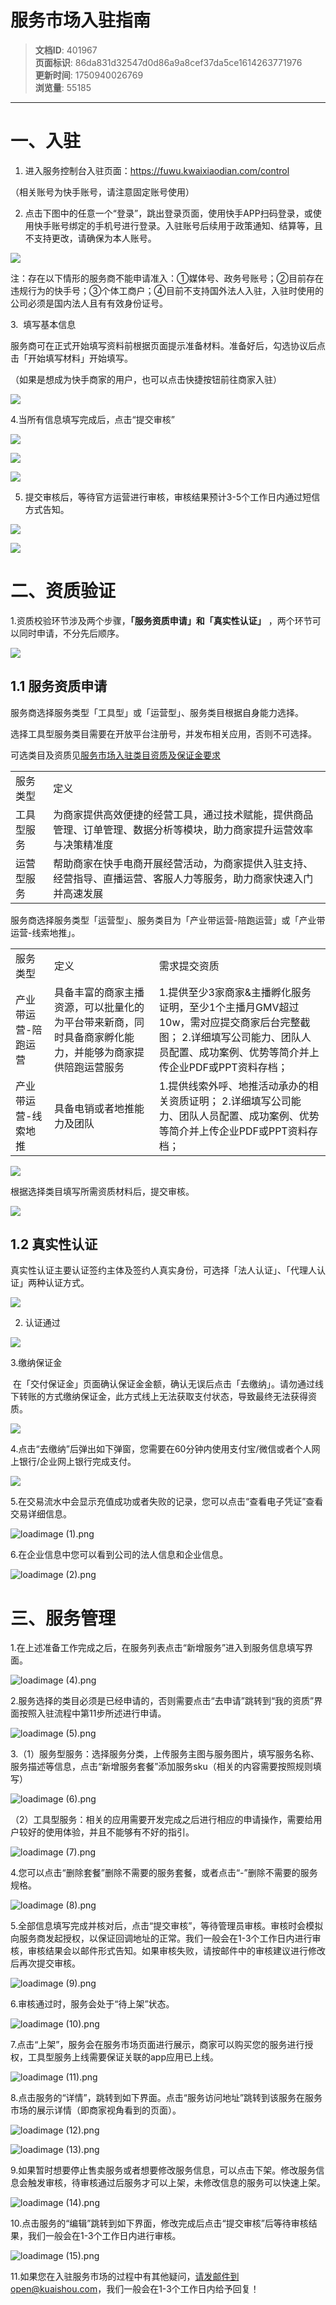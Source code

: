 # 服务市场入驻指南

> **文档ID**: 401967  
> **页面标识**: 86da831d32547d0d86a9a8cef37da5ce1614263771976  
> **更新时间**: 1750940026769  
> **浏览量**: 55185

---

一、入驻
====

1. 进入服务控制台入驻页面：<https://fuwu.kwaixiaodian.com/control>

（相关账号为快手账号，请注意固定账号使用）

2. 点击下图中的任意一个“登录”，跳出登录页面，使用快手APP扫码登录，或使用快手账号绑定的手机号进行登录。入驻账号后续用于政策通知、结算等，且不支持更改，请确保为本人账号。

![](https://p4-ec.ecukwai.com/kos/nlav10684/gravity-open-editor/gravity-open-editor-1750924780881.png)

注：存在以下情形的服务商不能申请准入：①媒体号、政务号账号；②目前存在违规行为的快手号；③个体工商户；④目前不支持国外法人入驻，入驻时使用的公司必须是国内法人且有有效身份证号。

3.  填写基本信息

服务商可在正式开始填写资料前根据页面提示准备材料。准备好后，勾选协议后点击「开始填写材料」开始填写。

（如果是想成为快手商家的用户，也可以点击快捷按钮前往商家入驻）

![](https://p2-ec.ecukwai.com/kos/nlav10684/gravity-open-editor/gravity-open-editor-1750924872984.png)

4.当所有信息填写完成后，点击“提交审核”

![](https://p4-ec.ecukwai.com/kos/nlav10684/gravity-open-editor/gravity-open-editor-1750925374017.png)

![](https://p4-ec.ecukwai.com/kos/nlav10684/gravity-open-editor/gravity-open-editor-1750925394930.png)

![](https://p4-ec.ecukwai.com/kos/nlav10684/gravity-open-editor/gravity-open-editor-1750925507311.png)

5. 提交审核后，等待官方运营进行审核，审核结果预计3-5个工作日内通过短信方式告知。

![](https://p4-ec.ecukwai.com/kos/nlav10684/gravity-open-editor/gravity-open-editor-1750925580589.png)

![](https://p4-ec.ecukwai.com/kos/nlav10684/gravity-open-editor/gravity-open-editor-1750925619460.png)

二、资质验证
======

1.资质校验环节涉及两个步骤，**「服务资质申请」和「真实性认证」** ，两个环节可以同时申请，不分先后顺序。

![](https://p4-ec.ecukwai.com/kos/nlav10684/gravity-open-editor/gravity-open-editor-1750926076359.png)

1.1 服务资质申请
----------

服务商选择服务类型「工具型」或「运营型」、服务类目根据自身能力选择。

选择工具型服务类目需要在开放平台注册号，并发布相关应用，否则不可选择。

可选类目及资质见[服务市场入驻类目资质及保证金要求](https://open.kwaixiaodian.com/zone/new/docs/dev?pageSign=699e9501c4651d79eebd7968422c8d451614264337588)

|  |  |
| --- | --- |
| 服务类型 | 定义 |
| 工具型服务 | 为商家提供高效便捷的经营工具，通过技术赋能，提供商品管理、订单管理、数据分析等模块，助力商家提升运营效率与决策精准度 |
| 运营型服务 | 帮助商家在快手电商开展经营活动，为商家提供入驻支持、经营指导、直播运营、客服人力等服务，助力商家快速入门并高速发展 |

服务商选择服务类型「运营型」、服务类目为「产业带运营-陪跑运营」或「产业带运营-线索地推」。

|  |  |  |
| --- | --- | --- |
| 服务类型 | 定义 | 需求提交资质 |
| 产业带运营-陪跑运营 | 具备丰富的商家主播资源，可以批量化的为平台带来新商，同时具备商家孵化能力，并能够为商家提供陪跑运营服务 | 1.提供至少3家商家&主播孵化服务证明，至少1个主播月GMV超过10w，需对应提交商家后台完整截图；  2.详细填写公司能力、团队人员配置、成功案例、优势等简介并上传企业PDF或PPT资料存档； |
| 产业带运营-线索地推 | 具备电销或者地推能力及团队 | 1.提供线索外呼、地推活动承办的相关资质证明；  2.详细填写公司能力、团队人员配置、成功案例、优势等简介并上传企业PDF或PPT资料存档； |

![](https://p4-ec.ecukwai.com/kos/nlav10684/gravity-open-editor/gravity-open-editor-1750926206684.png)

根据选择类目填写所需资质材料后，提交审核。

![](https://p4-ec.ecukwai.com/kos/nlav10684/gravity-open-editor/gravity-open-editor-1750926261189.png)

1.2 真实性认证
---------

真实性认证主要认证签约主体及签约人真实身份，可选择「法人认证」、「代理人认证」两种认证方式。

![](https://p4-ec.ecukwai.com/kos/nlav10684/gravity-open-editor/gravity-open-editor-1750926345205.png)

2. 认证通过

![](https://p4-ec.ecukwai.com/kos/nlav10684/gravity-open-editor/gravity-open-editor-1750926476004.png)

3.缴纳保证金

 在「交付保证金」页面确认保证金金额，确认无误后点击「去缴纳」。请勿通过线下转账的方式缴纳保证金，此方式线上无法获取支付状态，导致最终无法获得资质。

![](https://p4-ec.ecukwai.com/kos/nlav10684/gravity-open-editor/gravity-open-editor-1750926587457.png)

4.点击“去缴纳”后弹出如下弹窗，您需要在60分钟内使用支付宝/微信或者个人网上银行/企业网上银行完成支付。

![](https://p4-ec.ecukwai.com/kos/nlav10684/gravity-open-editor/gravity-open-editor-1750926684698.png)

5.在交易流水中会显示充值成功或者失败的记录，您可以点击“查看电子凭证”查看交易详细信息。

![loadimage (1).png](https://p4-ec.ecukwai.com/ufile/adsocial/0191ad91-cdae-49f5-bd6e-9ad1e2937dd4.jpg "loadimage (1).png")

6.在企业信息中您可以看到公司的法人信息和企业信息。

![loadimage (2).png](https://p4-ec.ecukwai.com/ufile/adsocial/92861026-6354-4d20-bac2-c6758462db34.jpg "loadimage (2).png")

三、服务管理
======

1.在上述准备工作完成之后，在服务列表点击“新增服务”进入到服务信息填写界面。

![loadimage (4).png](https://p2-ec.ecukwai.com/ufile/adsocial/a7f25bd7-0ef4-4602-a5ce-b0251972abe6.jpg "loadimage (4).png")

2.服务选择的类目必须是已经申请的，否则需要点击“去申请”跳转到“我的资质”界面按照入驻流程中第11步所述进行申请。

![loadimage (5).png](https://p4-ec.ecukwai.com/ufile/adsocial/ebf639b9-c93d-4921-a325-ea64946ffb81.jpg "loadimage (5).png")

3.（1）服务型服务：选择服务分类，上传服务主图与服务图片，填写服务名称、服务描述等信息，点击“新增服务套餐”添加服务sku（相关的内容需要按照规则填写）

![loadimage (6).png](https://p4-ec.ecukwai.com/ufile/adsocial/5074ca34-f724-4612-aa21-e8f799955761.jpg "loadimage (6).png")

（2）工具型服务：相关的应用需要开发完成之后进行相应的申请操作，需要给用户较好的使用体验，并且不能够有不好的指引。

![loadimage (7).png](https://p2-ec.ecukwai.com/ufile/adsocial/54359d69-9517-4fa5-ab9a-38827f60b25e.jpg "loadimage (7).png")

4.您可以点击“删除套餐”删除不需要的服务套餐，或者点击“-”删除不需要的服务规格。

![loadimage (8).png](https://p2-ec.ecukwai.com/ufile/adsocial/864c8585-efde-4ba9-982e-d4ed0bc02a24.jpg "loadimage (8).png")

5.全部信息填写完成并核对后，点击“提交审核”，等待管理员审核。审核时会模拟向服务商发起授权，以保证回调地址的正常。我们一般会在1-3个工作日内进行审核，审核结果会以邮件形式告知。如果审核失败，请按邮件中的审核建议进行修改后再次提交审核。

![loadimage (9).png](https://p4-ec.ecukwai.com/ufile/adsocial/09cc930a-1530-44ee-936c-9b728dcb3988.jpg "loadimage (9).png")

6.审核通过时，服务会处于“待上架”状态。

![loadimage (10).png](https://p2-ec.ecukwai.com/ufile/adsocial/a39e2ed6-31cd-4f95-8c47-8f2a28c7d665.jpg "loadimage (10).png")

7.点击“上架”，服务会在服务市场页面进行展示，商家可以购买您的服务进行授权，工具型服务上线需要保证关联的app应用已上线。

![loadimage (11).png](https://p2-ec.ecukwai.com/ufile/adsocial/018bf577-059f-4d13-9532-832202145aff.jpg "loadimage (11).png")

8.点击服务的“详情”，跳转到如下界面。点击“服务访问地址”跳转到该服务在服务市场的展示详情（即商家视角看到的页面）。

![loadimage (12).png](https://p4-ec.ecukwai.com/ufile/adsocial/c927bb2c-d98e-4c7e-8e7e-a3ecf2f44677.jpg "loadimage (12).png")

![loadimage (13).png](https://p4-ec.ecukwai.com/ufile/adsocial/bd02ab04-e38c-48ae-a77c-f889bf15847c.jpg "loadimage (13).png")

9.如果暂时想要停止售卖服务或者想要修改服务信息，可以点击下架。修改服务信息会触发审核，待审核通过后服务才可以上架，未修改信息的服务可以快速上架。

![loadimage (14).png](https://p4-ec.ecukwai.com/ufile/adsocial/86f79f17-2a9f-4135-9476-7b1cbe1db7e1.jpg "loadimage (14).png")

10.点击服务的“编辑”跳转到如下界面，修改完成后点击“提交审核”后等待审核结果，我们一般会在1-3个工作日内进行审核。

![loadimage (15).png](https://p4-ec.ecukwai.com/ufile/adsocial/f4eb5d62-b209-49ec-a762-1e6210ef8d3f.jpg "loadimage (15).png")

11.如果您在入驻服务市场的过程中有其他疑问，请发邮件到open@kuaishou.com，我们一般会在1-3个工作日内给予回复！
